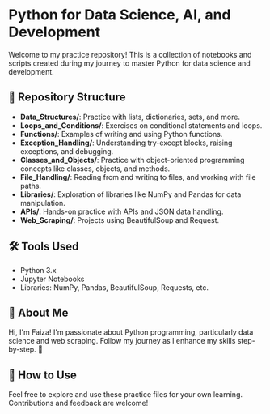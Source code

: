 # Python for Data Science, AI, and Development

Welcome to my practice repository! This is a collection of notebooks and scripts created during my journey to master Python for data science and development.

## 📂 Repository Structure
- **Data_Structures/**: Practice with lists, dictionaries, sets, and more.
- **Loops_and_Conditions/**: Exercises on conditional statements and loops.
- **Functions/**: Examples of writing and using Python functions.
- **Exception_Handling/**: Understanding try-except blocks, raising exceptions, and debugging.
- **Classes_and_Objects/**: Practice with object-oriented programming concepts like classes, objects, and methods.
- **File_Handling/**: Reading from and writing to files, and working with file paths.
- **Libraries/**: Exploration of libraries like NumPy and Pandas for data manipulation.
- **APIs/**: Hands-on practice with APIs and JSON data handling.
- **Web_Scraping/**: Projects using BeautifulSoup and Request.

## 🛠️ Tools Used
- Python 3.x
- Jupyter Notebooks
- Libraries: NumPy, Pandas, BeautifulSoup, Requests, etc.

## 🚀 About Me
Hi, I'm Faiza! I'm passionate about Python programming, particularly data science and web scraping. Follow my journey as I enhance my skills step-by-step. 🌟

## 🤝 How to Use
Feel free to explore and use these practice files for your own learning. Contributions and feedback are welcome!

